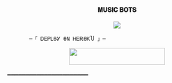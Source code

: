 <h4 align="center"> 𝐌𝐔𝐒𝐈𝐂 𝐁𝐎𝐓𝐒</h4>

<p align="center"><a href="https://t.me/TEAM_CDX"><img src="https://te.legra.ph/file/63531adaa61fd0c91a556.jpg"></a></p>      

           
           ─「 ᎠᎬᏢᏞϴᎽ ϴΝ ᎻᎬᎡϴᏦႮ 」─      
  </h3>      
     <p align="center"><a href="https://dashboard.heroku.com/new?template=https://github.com/MrH4CK3R474/CDX-MUSIC"> <img src="https://img.shields.io/badge/Deploy%20On%20Heroku-bringle?style=for-the-badge&logo=heroku" width="220" height="38.45"/></a></p>      

  ━━━━━━━━━━━━━━━━━━━━━━
